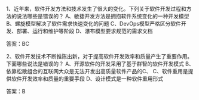 1、近年来，软件开发方法和技术发生了很大的变化。下列关于软件开发过程和方法的说法哪些是错误的？
A、敏捷开发方法是拥抱软件系统变化的一种开发模型
B、螺旋模型解决了软件需求快速变化的问题
C、DevOps模型严格区分软件开发、部署、运行和维护等阶段
D、瀑布模型要求规范的需求文档

答案：BC

2、软件开发技术不断推陈出新，对于提高软件开发效率和质量产生了重要作用。下面哪些说法是错误的？
A、开源软件的开发采用了基于群智的软件开发模式
B、依靠松散组合的互联网大众是无法开发出高质量软件产品的C、
C、软件重用是提供软件开发效率和质量的重要手段
D、设计模式是一种软件重用形式

答案：B
